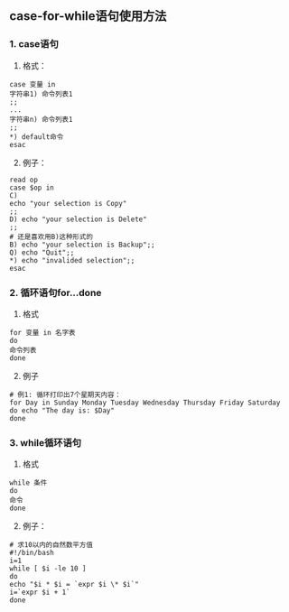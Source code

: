 ## case-for-while语句使用方法

### 1. case语句
1. 格式：
```shell
case 变量 in
字符串1) 命令列表1
;;
...
字符串n) 命令列表1
;;
*) default命令
esac
```
2. 例子：
```shell
read op
case $op in
C)
echo "your selection is Copy"
;;
D) echo "your selection is Delete"
;;
# 还是喜欢用B)这种形式的
B) echo "your selection is Backup";;
Q) echo "Quit";;
*) echo "invalided selection";;
esac
```

### 2. 循环语句for...done
1. 格式
```shell
for 变量 in 名字表
do
命令列表
done
```
2. 例子
```shell
# 例1: 循环打印出7个星期天内容：
for Day in Sunday Monday Tuesday Wednesday Thursday Friday Saturday
do echo "The day is: $Day"
done
```

### 3. while循环语句
1. 格式
```shell
while 条件
do
命令
done
```
2. 例子：
```shell
# 求10以内的自然数平方值
#!/bin/bash
i=1
while [ $i -le 10 ]
do
echo "$i * $i = `expr $i \* $i`"
i=`expr $i + 1`
done
```
